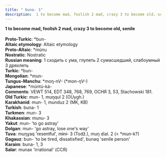 ```yaml
---
title: " buna- 1"
description:  1 to become mad, foolish 2 mad, crazy 3 to become old, senile
---
```

<strong> 1 to become mad, foolish 2 mad, crazy 3 to become old, senile</strong><br><br>
<strong>Proto-Turkic</strong>:  *bun-<br>
<strong>Altaic etymology</strong>:  Altaic etymology<br>
<strong> Proto-Altaic</strong>:  *múnu<br>
<strong>Nostratic</strong>:  Nostratic<br>
<strong>Russian meaning</strong>:  1 сходить с ума, глупеть 2 сумасшедший, слабоумный 3 дряхлеть<br>
<strong>Turkic</strong>:  *bun-<br>
<strong>Mongolian</strong>:  *mun-<br>
<strong>Tungus-Manchu</strong>:  *moŋ-nV- (*mon-ŋV-)<br>
<strong>Japanese</strong>:  *múntú-ká-<br>
<strong>Comments</strong>:  VEWT 514, EDT 348, 768, 769, ОСНЯ 3, 53, Stachowski 181.<br>
<strong>Old Turkic</strong>:  mun- 1, muŋqul 2 (OUygh.)<br>
<strong>Karakhanid</strong>:  mun- 1, munduz 2 (MK, KB)<br>
<strong>Turkish</strong>:  buna- 1<br>
<strong>Turkmen</strong>:  mun- 3<br>
<strong>Khakassian</strong>:  munu- 3<br>
<strong>Yakut</strong>:  mun- 'to go astray'<br>
<strong>Dolgan</strong>:  mun- 'go astray, lose one's way'<br>
<strong>Tuva</strong>:  muŋɣaq 'resentful', mɨnɨ- 3 (Todž.), muŋ dial. 2 (< *mun-k?)<br>
<strong>Gagauz</strong>:  bun- 'to be tired, dissatisfied', bunaq 'senile person'<br>
<strong>Karaim</strong>:  buna- 1, 3<br>
<strong>Salar</strong>:  munax 'irrational' (ССЯ)<br>


